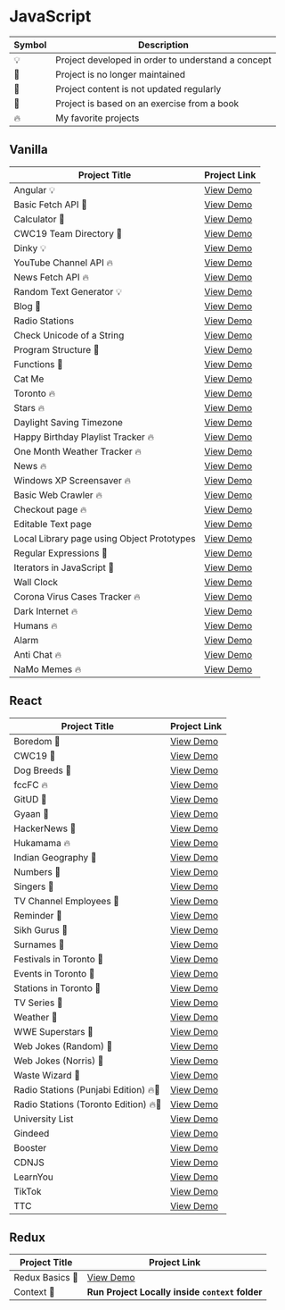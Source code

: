 # JavaScript

| Symbol | Description                                        |
| ------ | -------------------------------------------------- |
| 💡     | Project developed in order to understand a concept |
| 📕     | Project is no longer maintained                    |
| 👶     | Project content is not updated regularly           |
| 📝     | Project is based on an exercise from a book        |
| 🔥     | My favorite projects                               |

## Vanilla

| Project Title                              | Project Link                                                             |
| ------------------------------------------ | ------------------------------------------------------------------------ |
| Angular 💡                                 | [View Demo](https://crudinangularjs.netlify.app)                         |
| Basic Fetch API 📕                         | [View Demo](https://tpkahlon.github.io/javascript/basic-fetch-api)       |
| Calculator 📕                              | [View Demo](https://tpkahlon.github.io/javascript/calculator)            |
| CWC19 Team Directory 📕                    | [View Demo](https://cwctd.netlify.app)                                   |
| Dinky 💡                                   | [View Demo](https://tpkahlon.github.io/javascript/dinky)                 |
| YouTube Channel API 🔥                     | [View Demo](https://jaanmahal.netlify.app)                               |
| News Fetch API 🔥                          | [View Demo](https://tpkahlon.github.io/javascript/news-fetch-api)        |
| Random Text Generator 💡                   | [View Demo](https://tpkahlon.github.io/javascript/random-text-generator) |
| Blog 👶                                    | [View Demo](https://satrangi.netlify.app)                                |
| Radio Stations                             | [View Demo](https://tpkahlon.github.io/javascript/radio-app)             |
| Check Unicode of a String                  | [View Demo](https://tpkahlon.github.io/javascript/check-unicode)         |
| Program Structure 📝                       | [View Demo](https://tpkahlon.github.io/javascript/program-structure)     |
| Functions 📝                               | [View Demo](https://tpkahlon.github.io/javascript/functions)             |
| Cat Me                                     | [View Demo](https://tpkahlon.github.io/javascript/cat-gallery)           |
| Toronto 🔥                                 | [View Demo](https://tpkahlon.github.io/javascript/toronto)               |
| Stars 🔥                                   | [View Demo](https://tpkahlon.github.io/javascript/stars)                 |
| Daylight Saving Timezone                   | [View Demo](https://tpkahlon.github.io/javascript/1)                     |
| Happy Birthday Playlist Tracker 🔥         | [View Demo](https://hbdsongs.netlify.app)                                |
| One Month Weather Tracker 🔥               | [View Demo](https://tpkahlon.github.io/javascript/3)                     |
| News 🔥                                    | [View Demo](https://tpkahlon.github.io/javascript/21)                    |
| Windows XP Screensaver 🔥                  | [View Demo](https://tpkahlon.github.io/javascript/15)                    |
| Basic Web Crawler 🔥                       | [View Demo](https://tpkahlon.github.io/javascript/16)                    |
| Checkout page 🔥                           | [View Demo](https://tpkahlon.github.io/javascript/17)                    |
| Editable Text page                         | [View Demo](https://tpkahlon.github.io/javascript/18)                    |
| Local Library page using Object Prototypes | [View Demo](https://tpkahlon.github.io/javascript/19)                    |
| Regular Expressions 📝                     | [View Demo](https://tpkahlon.github.io/javascript/22)                    |
| Iterators in JavaScript 📝                 | [View Demo](https://tpkahlon.github.io/javascript/24)                    |
| Wall Clock                                 | [View Demo](https://tpkahlon.github.io/javascript/25)                    |
| Corona Virus Cases Tracker 🔥              | [View Demo](https://tpkahlon.github.io/javascript/29)                    |
| Dark Internet 🔥                           | [View Demo](https://tpkahlon.github.io/javascript/26)                    |
| Humans 🔥                                  | [View Demo](https://tpkahlon.github.io/javascript/27A)                   |
| Alarm                                      | [View Demo](https://tpkahlon.github.io/javascript/23)                    |
| Anti Chat 🔥                               | [View Demo](https://tpkahlon.github.io/javascript/30)                    |
| NaMo Memes 🔥                              | [View Demo](https://tpkahlon.github.io/javascript/31)                    |

## React

| Project Title                         | Project Link                                        |
| ------------------------------------- | --------------------------------------------------- |
| Boredom 📕                            | [View Demo](https://boredom.netlify.app)            |
| CWC19 📕                              | [View Demo](https://crudwithcwc19.netlify.app)      |
| Dog Breeds 📕                         | [View Demo](https://breedsofdogs.netlify.app)       |
| fccFC 🔥                              | [View Demo](https://fccfc.netlify.app)              |
| GitUD 📕                              | [View Demo](https://gitud.netlify.app)              |
| Gyaan 📕                              | [View Demo](https://gyaan.netlify.app)              |
| HackerNews 📕                         | [View Demo](https://top10hackernews.netlify.app)    |
| Hukamama 🔥                           | [View Demo](https://hukamnama.netlify.app/)         |
| Indian Geography 📕                   | [View Demo](https://indiangeography.netlify.app)    |
| Numbers 📕                            | [View Demo](https://numbersapi.netlify.app)         |
| Singers 📕                            | [View Demo](https://punjabitopten.netlify.app)      |
| TV Channel Employees 📕               | [View Demo](https://crudwithemployees.netlify.app)  |
| Reminder 📕                           | [View Demo](https://myreminders.netlify.app)        |
| Sikh Gurus 📕                         | [View Demo](https://sikhism.netlify.app)            |
| Surnames 📕                           | [View Demo](https://surnames.netlify.app)           |
| Festivals in Toronto 📕               | [View Demo](https://festivalsto.netlify.app)        |
| Events in Toronto 📕                  | [View Demo](https://eventsto.netlify.app)           |
| Stations in Toronto 📕                | [View Demo](https://stationsto.netlify.app)         |
| TV Series 📕                          | [View Demo](https://tvshowsapi.netlify.app/)        |
| Weather 📕                            | [View Demo](https://monthlyweather.netlify.app)     |
| WWE Superstars 📕                     | [View Demo](https://wwestars.netlify.app)           |
| Web Jokes (Random) 📕                 | [View Demo](https://morejokes.netlify.app)          |
| Web Jokes (Norris) 📕                 | [View Demo](https://jokesbychucknorris.netlify.app) |
| Waste Wizard 📕                       | [View Demo](https://wasteto.netlify.app)            |
| Radio Stations (Punjabi Edition) 🔥📕 | [View Demo](https://japji.netlify.app)              |
| Radio Stations (Toronto Edition) 🔥📕 | [View Demo](https://radioto.netlify.app)            |
| University List                       | [View Demo](https://universities.netlify.app)       |
| Gindeed                               | [View Demo](https://gindeed.netlify.app)            |
| Booster                               | [View Demo](https://boostmeup.netlify.app)          |
| CDNJS                                 | [View Demo](https://jscdn.netlify.app)              |
| LearnYou                              | [View Demo](https://learnyou.netlify.app)           |
| TikTok                                | [View Demo](https://tiktoks.netlify.app)            |
| TTC                                   | [View Demo](https://ttcinc.netlify.app)             |

## Redux

| Project Title   | Project Link                                             |
| --------------- | -------------------------------------------------------- |
| Redux Basics 📝 | [View Demo](https://tpkahlon.github.io/javascript/redux) |
| Context 📝      | **Run Project Locally inside `context` folder**          |
